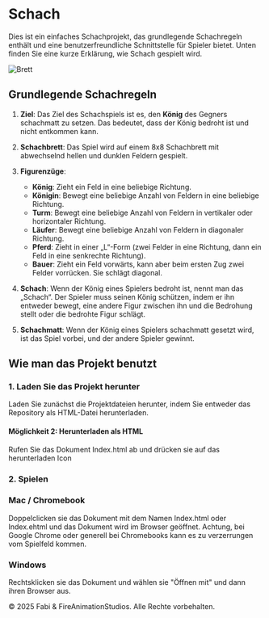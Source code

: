 # Schach

Dies ist ein einfaches Schachprojekt, das grundlegende Schachregeln enthält und eine benutzerfreundliche Schnittstelle für Spieler bietet. Unten finden Sie eine kurze Erklärung, wie Schach gespielt wird.

![Brett](https://i.postimg.cc/5NFWBj5j/Screenshot-2025-04-14-2-02-26-PM.png)

## Grundlegende Schachregeln

1. **Ziel**: Das Ziel des Schachspiels ist es, den **König** des Gegners schachmatt zu setzen. Das bedeutet, dass der König bedroht ist und nicht entkommen kann.
   
2. **Schachbrett**: Das Spiel wird auf einem 8x8 Schachbrett mit abwechselnd hellen und dunklen Feldern gespielt.

3. **Figurenzüge**:
   - **König**: Zieht ein Feld in eine beliebige Richtung.
   - **Königin**: Bewegt eine beliebige Anzahl von Feldern in eine beliebige Richtung.
   - **Turm**: Bewegt eine beliebige Anzahl von Feldern in vertikaler oder horizontaler Richtung.
   - **Läufer**: Bewegt eine beliebige Anzahl von Feldern in diagonaler Richtung.
   - **Pferd**: Zieht in einer „L“-Form (zwei Felder in eine Richtung, dann ein Feld in eine senkrechte Richtung).
   - **Bauer**: Zieht ein Feld vorwärts, kann aber beim ersten Zug zwei Felder vorrücken. Sie schlägt diagonal.

4. **Schach**: Wenn der König eines Spielers bedroht ist, nennt man das „Schach“. Der Spieler muss seinen König schützen, indem er ihn entweder bewegt, eine andere Figur zwischen ihn und die Bedrohung stellt oder die bedrohte Figur schlägt.

5. **Schachmatt**: Wenn der König eines Spielers schachmatt gesetzt wird, ist das Spiel vorbei, und der andere Spieler gewinnt.

## Wie man das Projekt benutzt

### 1. Laden Sie das Projekt herunter
Laden Sie zunächst die Projektdateien herunter, indem Sie entweder das Repository als HTML-Datei herunterladen.

#### Möglichkeit 2: Herunterladen als HTML
Rufen Sie das Dokument Index.html ab und drücken sie auf das herunterladen Icon

###  2. Spielen

### Mac / Chromebook 
Doppelclicken sie das Dokument mit dem Namen Index.html oder Index.ehtml und das Dokument wird im Browser geöffnet.
Achtung, bei Google Chrome oder generell bei Chromebooks kann es zu verzerrungen vom Spielfeld kommen.

### Windows 
Rechtsklicken sie das Dokument und wählen sie "Öffnen mit" und dann ihren Browser aus.

© 2025 Fabi & FireAnimationStudios. Alle Rechte vorbehalten.
